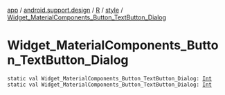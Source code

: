 [app](../../../index.md) / [android.support.design](../../index.md) / [R](../index.md) / [style](index.md) / [Widget_MaterialComponents_Button_TextButton_Dialog](./-widget_-material-components_-button_-text-button_-dialog.md)

# Widget_MaterialComponents_Button_TextButton_Dialog

`static val Widget_MaterialComponents_Button_TextButton_Dialog: `[`Int`](https://kotlinlang.org/api/latest/jvm/stdlib/kotlin/-int/index.html)
`static val Widget_MaterialComponents_Button_TextButton_Dialog: `[`Int`](https://kotlinlang.org/api/latest/jvm/stdlib/kotlin/-int/index.html)